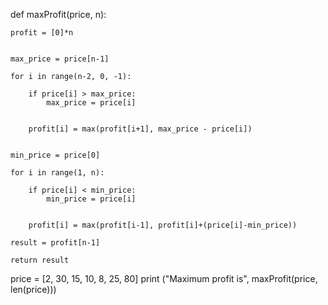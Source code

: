 def maxProfit(price, n):

	
	profit = [0]*n

	
	max_price = price[n-1]

	for i in range(n-2, 0, -1):

		if price[i] > max_price:
			max_price = price[i]

		
		profit[i] = max(profit[i+1], max_price - price[i])

	
	min_price = price[0]

	for i in range(1, n):

		if price[i] < min_price:
			min_price = price[i]

		
		profit[i] = max(profit[i-1], profit[i]+(price[i]-min_price))

	result = profit[n-1]

	return result



price = [2, 30, 15, 10, 8, 25, 80]
print ("Maximum profit is", maxProfit(price, len(price)))


